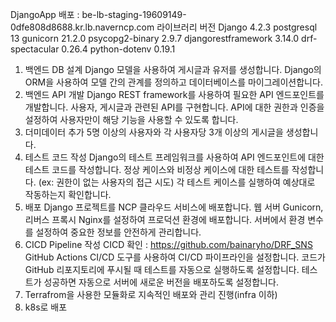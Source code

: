 DjangoApp 배포 : be-lb-staging-19609149-0dfe808d8688.kr.lb.naverncp.com
라이브러리 버전
Django 4.2.3
postgresql 13
gunicorn 21.2.0
psycopg2-binary 2.9.7
djangorestframework 3.14.0
drf-spectacular 0.26.4
python-dotenv 0.19.1

1. 백엔드 DB 설계
Django 모델을 사용하여 게시글과 유저를 생성합니다.
Django의 ORM을 사용하여 모델 간의 관계를 정의하고 데이터베이스를 마이그레이션합니다.
2. 백엔드 API 개발
Django REST framework를 사용하여 필요한 API 엔드포인트를 개발합니다.
사용자, 게시글과 관련된 API를 구현합니다.
API에 대한 권한과 인증을 설정하여 사용자만이 해당 기능을 사용할 수 있도록 합니다.
3. 더미데이터 추가
5명 이상의 사용자와 각 사용자당 3개 이상의 게시글을 생성합니다.
4. 테스트 코드 작성
Django의 테스트 프레임워크를 사용하여 API 엔드포인트에 대한 테스트 코드를 작성합니다.
정상 케이스와 비정상 케이스에 대한 테스트를 작성합니다. (ex: 권한이 없는 사용자의 접근 시도)
각 테스트 케이스를 실행하여 예상대로 작동하는지 확인합니다.
5. 배포
Django 프로젝트를 NCP 클라우드 서비스에 배포합니다.
웹 서버 Gunicorn, 리버스 프록시 Nginx를 설정하여 프로덕션 환경에 배포합니다.
서버에서 환경 변수를 설정하여 중요한 정보를 안전하게 관리합니다.
6. CICD Pipeline 작성
CICD 확인 : https://github.com/bainaryho/DRF_SNS
GitHub Actions CI/CD 도구를 사용하여 CI/CD 파이프라인을 설정합니다.
코드가 GitHub 리포지토리에 푸시될 때 테스트를 자동으로 실행하도록 설정합니다.
테스트가 성공하면 자동으로 서버에 새로운 버전을 배포하도록 설정합니다.
7. Terrafrom을 사용한 모듈화로 지속적인 배포와 관리 진행(infra 이하)
8. k8s로 배포